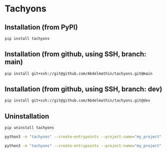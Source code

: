 # Tachyons

## Installation (from PyPI)
```bash
pip install tachyons
```

## Installation (from github, using SSH, branch: main)
```bash
pip install git+ssh://git@github.com/Abdelmathin/tachyons.git@main
```

## Installation (from github, using SSH, branch: dev)
```bash
pip install git+ssh://git@github.com/Abdelmathin/tachyons.git@dev
```

## Uninstallation

```bash
pip uninstall tachyons
```


```bash
python3 -m "tachyons" --create-entrypoints --project-name="my_project" --target-dir="."
```

```bash
python3 -m "tachyons" --create-entrypoints --project-name="my_project" --target-dir="." --next-config=next.config.ts
```